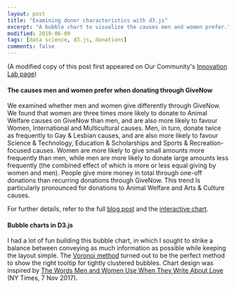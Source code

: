 ```yaml
---
layout: post
title: "Examining donor characteristics with d3.js"
excerpt: "A bubble chart to visualize the causes men and women prefer."
modified: 2019-06-09
tags: [data science, d3.js, donations]
comments: false
---
```


(A modified copy of this post first appeared on Our Community's [Innovation Lab page](https://www.ourcommunity.com.au/general/general_article.jsp?articleid=7659))

#### The causes men and women prefer when donating through GiveNow
We examined whether men and women give differently through GiveNow. We found that women are three times more likely to donate to Animal Welfare causes on GiveNow than men, and are also more likely to favour Women, International and Multicultural causes. Men, in turn, donate twice as frequently to Gay & Lesbian causes, and are also more likely to favour Science & Technology, Education & Scholarships and Sports & Recreation-focused causes. Women are more likely to give small amounts more frequently than men, while men are more likely to donate large amounts less frequently (the combined effect of which is more or less equal giving by women and men). People give more money in total through one-off donations than recurring donations through GiveNow. This trend Is particularly pronounced for donations to Animal Welfare and Arts & Culture causes.

For further details, refer to the full [blog post](https://www.ourcommunity.com.au/general/general_article.jsp?articleid=7659) and the [interactive chart](https://www.givenow.com.au/stats/gendertrends).

#### Bubble charts in D3.js
I had a lot of fun building this bubble chart, in which I sought to strike a balance between conveying as much information as possible while keeping the layout simple. The [Voronoi method](http://bl.ocks.org/nbremer/801c4bb101e86d19a1d0) turned out to be the perfect method to show the right tooltip for tightly clustered bubbles. Chart design was inspired by [The Words Men and Women Use When They Write About Love](https://www.nytimes.com/interactive/2017/11/07/upshot/modern-love-what-we-write-when-we-write-about-love.html) (NY Times, 7 Nov 2017).





